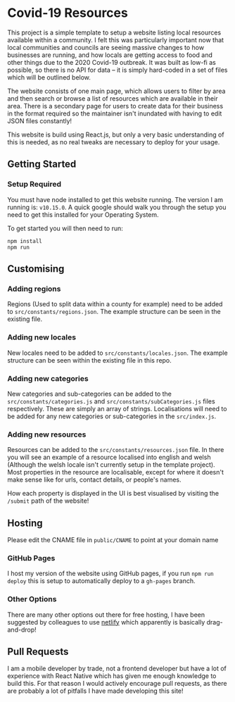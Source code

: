 # Covid-19 Resources

This project is a simple template to setup a website listing local resources available within a community. I felt this was particularly important now that local communities and councils are seeing massive changes to how businesses are running, and how locals are getting access to food and other things due to the 2020 Covid-19 outbreak. It was built as low-fi as possible, so there is no API for data – it is simply hard-coded in a set of files which will be outlined below.

The website consists of one main page, which allows users to filter by area and then search or browse a list of resources which are available in their area. There is a secondary page for users to create data for their business in the format required so the maintainer isn't inundated with having to edit JSON files constantly!

This website is build using React.js, but only a very basic understanding of this is needed, as no real tweaks are necessary to deploy for your usage.

## Getting Started
### Setup Required

You must have node installed to get this website running. The version I am running is: `v10.15.0`. A quick google should walk you through the setup you need to get this installed for your Operating System.

To get started you will then need to run:

```
npm install
npm run
```

## Customising

### Adding regions

Regions (Used to split data within a county for example) need to be added to `src/constants/regions.json`. The example structure can be seen in the existing file.

### Adding new locales

New locales need to be added to `src/constants/locales.json`. The example structure can be seen within the existing file in this repo.

### Adding new categories

New categories and sub-categories can be added to the `src/constants/categories.js` and `src/constants/subCategories.js` files respectively. These are simply an array of strings. Localisations will need to be added for any new categories or sub-categories in the `src/index.js`.

### Adding new resources

Resources can be added to the `src/constants/resources.json` file. In there you will see an example of a resource localised into english and welsh (Although the welsh locale isn't currently setup in the template project). Most properties in the resource are localisable, except for where it doesn't make sense like for urls, contact details, or people's names.

How each property is displayed in the UI is best visualised by visiting the `/submit` path of the website!

## Hosting

Please edit the CNAME file in `public/CNAME` to point at your domain name

### GitHub Pages

I host my version of the website using GitHub pages, if you run `npm run deploy` this is setup to automatically deploy to a `gh-pages` branch.

### Other Options

There are many other options out there for free hosting, I have been suggested by colleagues to use [netlify](https://app.netlify.com/drop) which apparently is basically drag-and-drop!


## Pull Requests

I am a mobile developer by trade, not a frontend developer but have a lot of experience with React Native which has given me enough knowledge to build this. For that reason I would actively encourage pull requests, as there are probably a lot of pitfalls I have made developing this site!
